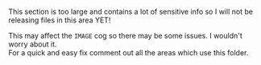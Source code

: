 This section is too large and contains a lot of sensitive info so I will not be releasing files in this area YET!

This may affect the `IMAGE` cog so there may be some issues. I wouldn't worry about it.\
For a quick and easy fix comment out all the areas which use this folder.
